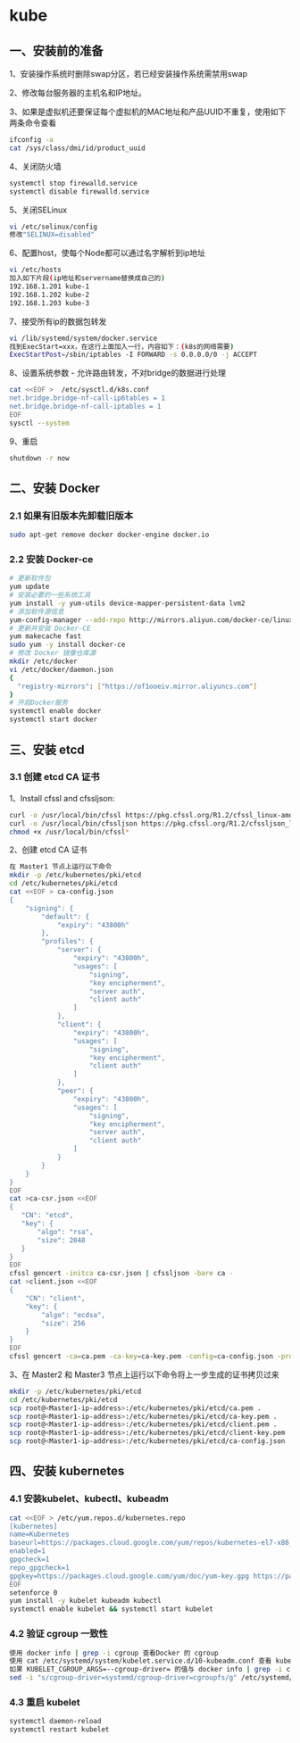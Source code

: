 # kube
## 一、安装前的准备
1、安装操作系统时删除swap分区，若已经安装操作系统需禁用swap

2、修改每台服务器的主机名和IP地址。

3、如果是虚拟机还要保证每个虚拟机的MAC地址和产品UUID不重复，使用如下两条命令查看
```bash
ifconfig -a
cat /sys/class/dmi/id/product_uuid
```
4、关闭防火墙
```bash
systemctl stop firewalld.service
systemctl disable firewalld.service
```
5、关闭SELinux
```bash
vi /etc/selinux/config
修改"SELINUX=disabled"
```
6、配置host，使每个Node都可以通过名字解析到ip地址
```bash
vi /etc/hosts
加入如下片段(ip地址和servername替换成自己的)
192.168.1.201 kube-1
192.168.1.202 kube-2
192.168.1.203 kube-3
```
7、接受所有ip的数据包转发
```bash
vi /lib/systemd/system/docker.service
找到ExecStart=xxx，在这行上面加入一行，内容如下：(k8s的网络需要)
ExecStartPost=/sbin/iptables -I FORWARD -s 0.0.0.0/0 -j ACCEPT
```
8、设置系统参数 - 允许路由转发，不对bridge的数据进行处理
```bash
cat <<EOF >  /etc/sysctl.d/k8s.conf
net.bridge.bridge-nf-call-ip6tables = 1
net.bridge.bridge-nf-call-iptables = 1
EOF
sysctl --system
```
9、重启
```bash
shutdown -r now
```

## 二、安装 Docker
### 2.1 如果有旧版本先卸载旧版本
```bash
sudo apt-get remove docker docker-engine docker.io
```
### 2.2 安装 Docker-ce
```bash
# 更新软件包
yum update
# 安装必要的一些系统工具
yum install -y yum-utils device-mapper-persistent-data lvm2
# 添加软件源信息
yum-config-manager --add-repo http://mirrors.aliyun.com/docker-ce/linux/centos/docker-ce.repo
# 更新并安装 Docker-CE
yum makecache fast
sudo yum -y install docker-ce
# 修改 Docker 镜像仓库源
mkdir /etc/docker
vi /etc/docker/daemon.json
{
  "registry-mirrors": ["https://of1ooeiv.mirror.aliyuncs.com"]
}
# 开启Docker服务
systemctl enable docker
systemctl start docker
```
## 三、安装 etcd
### 3.1 创建 etcd CA 证书
1、Install cfssl and cfssljson:
```bash
curl -o /usr/local/bin/cfssl https://pkg.cfssl.org/R1.2/cfssl_linux-amd64
curl -o /usr/local/bin/cfssljson https://pkg.cfssl.org/R1.2/cfssljson_linux-amd64
chmod +x /usr/local/bin/cfssl*
```
2、创建 etcd CA 证书
```bash
在 Master1 节点上运行以下命令
mkdir -p /etc/kubernetes/pki/etcd
cd /etc/kubernetes/pki/etcd
cat <<EOF > ca-config.json
{
    "signing": {
        "default": {
            "expiry": "43800h"
        },
        "profiles": {
            "server": {
                "expiry": "43800h",
                "usages": [
                    "signing",
                    "key encipherment",
                    "server auth",
                    "client auth"
                ]
            },
            "client": {
                "expiry": "43800h",
                "usages": [
                    "signing",
                    "key encipherment",
                    "client auth"
                ]
            },
            "peer": {
                "expiry": "43800h",
                "usages": [
                    "signing",
                    "key encipherment",
                    "server auth",
                    "client auth"
                ]
            }
        }
    }
}
EOF
cat >ca-csr.json <<EOF
{
   "CN": "etcd",
   "key": {
       "algo": "rsa",
       "size": 2048
   }
}
EOF
cfssl gencert -initca ca-csr.json | cfssljson -bare ca -
cat >client.json <<EOF
{
    "CN": "client",
    "key": {
        "algo": "ecdsa",
        "size": 256
    }
}
EOF
cfssl gencert -ca=ca.pem -ca-key=ca-key.pem -config=ca-config.json -profile=client client.json | cfssljson -bare client
```
3、在 Master2 和 Master3 节点上运行以下命令将上一步生成的证书拷贝过来
```bash
mkdir -p /etc/kubernetes/pki/etcd
cd /etc/kubernetes/pki/etcd
scp root@<Master1-ip-address>:/etc/kubernetes/pki/etcd/ca.pem .
scp root@<Master1-ip-address>:/etc/kubernetes/pki/etcd/ca-key.pem .
scp root@<Master1-ip-address>:/etc/kubernetes/pki/etcd/client.pem .
scp root@<Master1-ip-address>:/etc/kubernetes/pki/etcd/client-key.pem .
scp root@<Master1-ip-address>:/etc/kubernetes/pki/etcd/ca-config.json .
```

## 四、安装 kubernetes
### 4.1 安装kubelet、kubectl、kubeadm
```bash
cat <<EOF > /etc/yum.repos.d/kubernetes.repo
[kubernetes]
name=Kubernetes
baseurl=https://packages.cloud.google.com/yum/repos/kubernetes-el7-x86_64
enabled=1
gpgcheck=1
repo_gpgcheck=1
gpgkey=https://packages.cloud.google.com/yum/doc/yum-key.gpg https://packages.cloud.google.com/yum/doc/rpm-package-key.gpg
EOF
setenforce 0
yum install -y kubelet kubeadm kubectl
systemctl enable kubelet && systemctl start kubelet
```
### 4.2 验证 cgroup 一致性
```bash
使用 docker info | grep -i cgroup 查看Docker 的 cgroup
使用 cat /etc/systemd/system/kubelet.service.d/10-kubeadm.conf 查看 kubeadm 使用的 cgroup
如果 KUBELET_CGROUP_ARGS=--cgroup-driver= 的值与 docker info | grep -i cgroup 的值不一致，则使用以下命令修正
sed -i "s/cgroup-driver=systemd/cgroup-driver=cgroupfs/g" /etc/systemd/system/kubelet.service.d/10-kubeadm.conf
```
### 4.3 重启 kubelet
```bash
systemctl daemon-reload
systemctl restart kubelet
```
